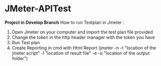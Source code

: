 # JMeter-APITest
**Project in Develop Branch**
How to run Testplan in Jmeter : 
1. Open Jmeter on your computer and import the test plan file provided
2. Change the token in the http header manager with the token you have
3. Run Test plan
4. Create Reporting in cmd with Html Report (jmeter -n -t "location of the jmeter script" -l "location of result file" -e -o "location of the output folder")
